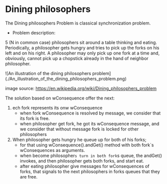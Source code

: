 #  Dining philosophers

  The Dining philosophers Problem is classical synchronization problem.

  - Problem description:

  5 (N in common case) philosophers sit around a table thinking and eating. Periodically, a philosopher gets hungry and
  tries to pick up the forks on his left and on his right. A philosopher may only pick up one fork at a time and,
  obviously, cannot pick up a chopstick already in the hand of neighbor philosopher.

  ![An illustration of the dining philosophers problem]
  (./An_illustration_of_the_dining_philosophers_problem.png)

  image source: https://en.wikipedia.org/wiki/Dining_philosophers_problem

  The solution based on wConsequence offer the next:
  1. ech fork represents its onw wConsequence
     - when fork wConsequence is resolved by message, we consider that its fork is free.
     - when philosopher get fork, he got its wConsequence message, and we consider that without message fork is locked
     for other philosophers
  2. When philosopher gets hungry he queue up for both of his forks;
     - for that using wConsequence().andGet() method with both fork`s wConsequences as arguments.
     - when become philosopher`s turn in both fork`s queue, the andGet() invokes, and then philosopher gets both forks,
     and start eat.
     - after eating philosopher give messages for wConsequences of forks, that signals to the next philosophers in
     forks queues that they are free.